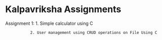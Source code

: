 # **Kalpavriksha Assignments**

 Assignment 1: 1. Simple calculator using C

               2. User management using CRUD operations on File Using C
